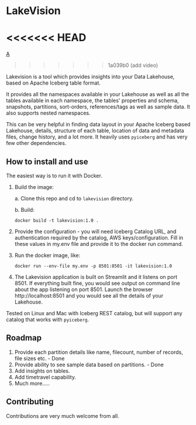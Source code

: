 # LakeVision

<<<<<<< HEAD
=======
[A](assets/demo.mp4)
>>>>>>> 1a039b0 (add video)

Lakevision is a tool which provides insights into your Data Lakehouse, based on Apache Iceberg table format.

It provides all the namespaces available in your Lakehouse as well as all the tables available in each namespace, the tables' properties and schema, snapshots, partitions, sort-orders, references/tags as well as sample data. It also supports nested namespaces.

This can be very helpful in finding data layout in your Apache Iceberg based Lakehouse, details, structure of each table, location of data and metadata files, change history, and a lot more. It heavily uses `pyiceberg` and has very few other dependencies.

## How to install and use

The easiest way is to run it with Docker. 

1. Build the image:
    
    a. Clone this repo and cd to `lakevision` directory.
    
    b. Build:

    `docker build -t lakevision:1.0 .`

2. Provide the configuration - you will need Iceberg Catalog URL, and authentication required by the catalog, AWS keys/configuration. Fill in these values in my.env file and provide it to the docker run command.

3. Run the docker image, like:

    `docker run --env-file my.env -p 8501:8501 -it lakevision:1.0`

4. The Lakevision application is built on Streamlit and it listens on port 8501. If everything built fine, you would see output on command line about the app listening on port 8501. Launch the browser http://localhost:8501 and you would see all the details of your Lakehouse.

Tested on Linux and Mac with Iceberg REST catalog, but will support any catalog that works with `pyiceberg`.

## Roadmap

1. Provide each partition details like name, filecount, number of records, file sizes etc. - Done
2. Provide ability to see sample data based on partitions. - Done
3. Add insights on tables.
4. Add timetravel capability.
5. Much more.....

    
## Contributing

Contributions are very much welcome from all.


[def]: /assets/demo.mp4
